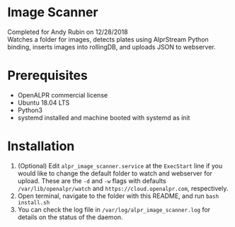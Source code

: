 # Image Scanner

Completed for Andy Rubin on 12/28/2018  
Watches a folder for images, detects plates using AlprStream Python binding, inserts images into rollingDB, and uploads JSON to webserver.

# Prerequisites 

* OpenALPR commercial license
* Ubuntu 18.04 LTS
* Python3
* systemd installed and machine booted with systemd as init

# Installation

1. (Optional) Edit `alpr_image_scanner.service` at the `ExecStart` line if you would like to change the default folder to watch and webserver for upload. These are the `-d` and `-w` flags with defaults `/var/lib/openalpr/watch` and `https://cloud.openalpr.com`, respectively.
2. Open terminal, navigate to the folder with this README, and run `bash install.sh`
3. You can check the log file in `/var/log/alpr_image_scanner.log` for details on the status of the daemon.

